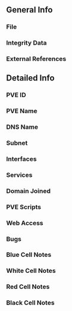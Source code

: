 # 

## General Info
### File

### Integrity Data

### External References


## Detailed Info
### PVE ID

### PVE Name

### DNS Name

### Subnet

### Interfaces

### Services

### Domain Joined

### PVE Scripts

### Web Access

### Bugs

### Blue Cell Notes

### White Cell Notes

### Red Cell Notes

### Black Cell Notes
